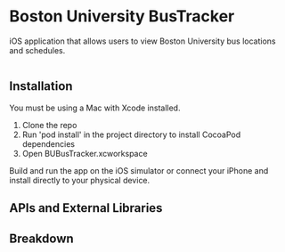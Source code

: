 # Boston University BusTracker
iOS application that allows users to view Boston University bus locations and schedules.

![]()

## Installation

You must be using a Mac with Xcode installed. 

1) Clone the repo 
2) Run 'pod install' in the project directory to install CocoaPod dependencies 
3) Open BUBusTracker.xcworkspace

Build and run the app on the iOS simulator or connect your iPhone and install directly to your physical device.

## APIs and External Libraries

## Breakdown
